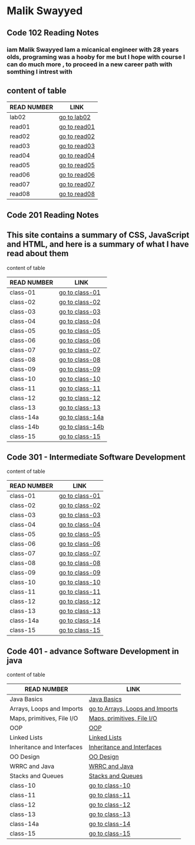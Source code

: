 # Malik Swayyed

## Code 102 Reading Notes

### iam Malik Swayyed Iam a micanical engineer with 28 years olds, programing was a hooby for me but I hope with course I can do much more , to proceed in a new career path with somthing I intrest with

## content of table

|READ NUMBER|LINK|
|------------|-------------|
|lab02|[go to lab02](lab02.md)|
|read01|[go to read01](read01.md)|
|read02|[go to read02](read02.md)|
|read03|[go to read03](read03.md)|
|read04|[go to read04](read04.md)|
|read05|[go to read05](read05.md)|
|read06|[go to read06](read06.md)|
|read07|[go to read07](read07.md)|
|read08|[go to read08](read08.md)|

## Code 201 Reading Notes

## This site contains a summary of CSS, JavaScript and HTML, and here is a summary of what I have read about them

 content of table

|READ NUMBER|LINK|
|------------|-------------|
|class-01|[go to class-01](class-01)|
|class-02|[go to class-02](class-02)|
|class-03|[go to class-03](class-03)|
|class-04|[go to class-04](class-04)|
|class-05|[go to class-05](class-05)|
|class-06|[go to class-06](class-06)|
|class-07|[go to class-07](class-07)|
|class-08|[go to class-08](class-08)|
|class-09|[go to class-09](class-09)|
|class-10|[go to class-10](class-10)|
|class-11|[go to class-11](class-11)|
|class-12|[go to class-12](class-12)|
|class-13|[go to class-13](class-13)|
|class-14a|[go to class-14a](class-14a)|
|class-14b|[go to class-14b](class-14b)|
|class-15|[go to class-15](class-15)|

## Code 301 - Intermediate Software Development

content of table

|READ NUMBER|LINK|
|------------|-------------|
|class-01|[go to class-01](clas-01)|
|class-02|[go to class-02](clas-02)|
|class-03|[go to class-03](clas-03)|
|class-04|[go to class-04](clas-04)|
|class-05|[go to class-05](clas-05)|
|class-06|[go to class-06](clas-06)|
|class-07|[go to class-07](clas-07)|
|class-08|[go to class-08](clas-08)|
|class-09|[go to class-09](clas-09)|
|class-10|[go to class-10](clas-10)|
|class-11|[go to class-11](clas-11)|
|class-12|[go to class-12](clas-12)|
|class-13|[go to class-13](clas-13)|
|class-14a|[go to class-14](clas-14)|
|class-15|[go to class-15](clas-15)|

## Code 401 - advance Software Development in java

content of table

|READ NUMBER|LINK|
|------------|-------------|
|Java Basics|[Java Basics](401-01)|
|Arrays, Loops and Imports|[go to Arrays, Loops and Imports](401-02)|
|Maps, primitives, File I/O|[Maps, primitives, File I/O](401-03)|
| OOP|[OOP](401-04)|
|Linked Lists|[Linked Lists](401-05)|
| Inheritance and Interfaces|[Inheritance and Interfaces](401-06)|
|OO Design|[OO Design](401-07)|
|WRRC and Java|[WRRC and Java](401-08)|
|Stacks and Queues|[Stacks and Queues](401-09)|
|class-10|[go to class-10](401-10)|
|class-11|[go to class-11](401-11)|
|class-12|[go to class-12](401-12)|
|class-13|[go to class-13](401-13)|
|class-14a|[go to class-14](401-14)|
|class-15|[go to class-15](401-15)|
